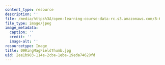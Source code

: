 ```yaml
---
content_type: resource
description: ''
file: /media/https%3A/open-learning-course-data-rc.s3.amazonaws.com/8-02-physics-ii-electricity-and-magnetism-spring-2007/2ee1b983114e2cba1eba19eda74620fd_09RingMagFieldThumb.jpg
file_type: image/jpeg
image_metadata:
  caption: ''
  credit: ''
  image-alt: ''
resourcetype: Image
title: 09RingMagFieldThumb.jpg
uid: 2ee1b983-114e-2cba-1eba-19eda74620fd
---
```

